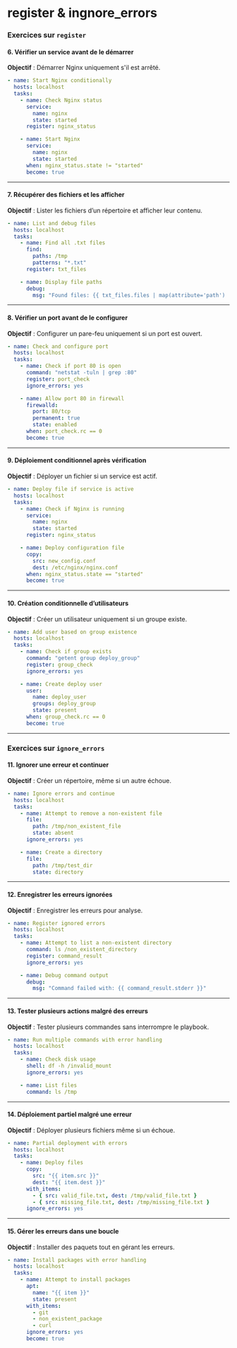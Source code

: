 # register & ingnore_errors



### **Exercices sur `register`**

#### 6. Vérifier un service avant de le démarrer

**Objectif** : Démarrer Nginx uniquement s'il est arrêté.

```yaml
- name: Start Nginx conditionally
  hosts: localhost
  tasks:
    - name: Check Nginx status
      service:
        name: nginx
        state: started
      register: nginx_status

    - name: Start Nginx
      service:
        name: nginx
        state: started
      when: nginx_status.state != "started"
      become: true
```

---

#### 7. Récupérer des fichiers et les afficher

**Objectif** : Lister les fichiers d’un répertoire et afficher leur contenu.

```yaml
- name: List and debug files
  hosts: localhost
  tasks:
    - name: Find all .txt files
      find:
        paths: /tmp
        patterns: "*.txt"
      register: txt_files

    - name: Display file paths
      debug:
        msg: "Found files: {{ txt_files.files | map(attribute='path') | list }}"
```

---

#### 8. Vérifier un port avant de le configurer

**Objectif** : Configurer un pare-feu uniquement si un port est ouvert.

```yaml
- name: Check and configure port
  hosts: localhost
  tasks:
    - name: Check if port 80 is open
      command: "netstat -tuln | grep :80"
      register: port_check
      ignore_errors: yes

    - name: Allow port 80 in firewall
      firewalld:
        port: 80/tcp
        permanent: true
        state: enabled
      when: port_check.rc == 0
      become: true
```

---

#### 9. Déploiement conditionnel après vérification

**Objectif** : Déployer un fichier si un service est actif.

```yaml
- name: Deploy file if service is active
  hosts: localhost
  tasks:
    - name: Check if Nginx is running
      service:
        name: nginx
        state: started
      register: nginx_status

    - name: Deploy configuration file
      copy:
        src: new_config.conf
        dest: /etc/nginx/nginx.conf
      when: nginx_status.state == "started"
      become: true
```

---

#### 10. Création conditionnelle d’utilisateurs

**Objectif** : Créer un utilisateur uniquement si un groupe existe.

```yaml
- name: Add user based on group existence
  hosts: localhost
  tasks:
    - name: Check if group exists
      command: "getent group deploy_group"
      register: group_check
      ignore_errors: yes

    - name: Create deploy user
      user:
        name: deploy_user
        groups: deploy_group
        state: present
      when: group_check.rc == 0
      become: true
```

---

### **Exercices sur `ignore_errors`**

#### 11. Ignorer une erreur et continuer

**Objectif** : Créer un répertoire, même si un autre échoue.

```yaml
- name: Ignore errors and continue
  hosts: localhost
  tasks:
    - name: Attempt to remove a non-existent file
      file:
        path: /tmp/non_existent_file
        state: absent
      ignore_errors: yes

    - name: Create a directory
      file:
        path: /tmp/test_dir
        state: directory
```

---

#### 12. Enregistrer les erreurs ignorées

**Objectif** : Enregistrer les erreurs pour analyse.

```yaml
- name: Register ignored errors
  hosts: localhost
  tasks:
    - name: Attempt to list a non-existent directory
      command: ls /non_existent_directory
      register: command_result
      ignore_errors: yes

    - name: Debug command output
      debug:
        msg: "Command failed with: {{ command_result.stderr }}"
```

---

#### 13. Tester plusieurs actions malgré des erreurs

**Objectif** : Tester plusieurs commandes sans interrompre le playbook.

```yaml
- name: Run multiple commands with error handling
  hosts: localhost
  tasks:
    - name: Check disk usage
      shell: df -h /invalid_mount
      ignore_errors: yes

    - name: List files
      command: ls /tmp
```

---

#### 14. Déploiement partiel malgré une erreur

**Objectif** : Déployer plusieurs fichiers même si un échoue.

```yaml
- name: Partial deployment with errors
  hosts: localhost
  tasks:
    - name: Deploy files
      copy:
        src: "{{ item.src }}"
        dest: "{{ item.dest }}"
      with_items:
        - { src: valid_file.txt, dest: /tmp/valid_file.txt }
        - { src: missing_file.txt, dest: /tmp/missing_file.txt }
      ignore_errors: yes
```

---

#### 15. Gérer les erreurs dans une boucle

**Objectif** : Installer des paquets tout en gérant les erreurs.

```yaml
- name: Install packages with error handling
  hosts: localhost
  tasks:
    - name: Attempt to install packages
      apt:
        name: "{{ item }}"
        state: present
      with_items:
        - git
        - non_existent_package
        - curl
      ignore_errors: yes
      become: true
```
